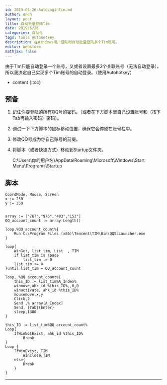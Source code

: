 ```yaml
---
id: 2019-05-26-AutoLoginTim.md
author: Anon
layout: post
title: 自动批量登陆Tim
date: 2019/5/26
categories: 自动化 
tags: tools Autohotkey
description: 在Windows用户登陆时自动批量登陆多个Tim账号。
editor: Webstorm
mathjax: false
---
```


由于Tim只能自动登录一个账号，又或者设置最多3个关联账号（无法自动登录）。所以我决定自己实现多个Tim账号的自动登录。（使用Autohotkey）

* content
{:toc}

## 预备
1. 记住你要登陆的所有QQ号的密码。（或者在下方脚本里自己设置账号和（按下Tab再输入密码）密码）。
2. 调试一下下方脚本的鼠标移动位置，确保它会停留在账号栏中。
3. 修改QQ号成为你自己账号的前缀。
4. 将脚本（或者快捷方式）移动到Startup文件夹。
    
    C:\Users\你的用户名\AppData\Roaming\Microsoft\Windows\Start Menu\Programs\Startup
## 脚本
```
CoordMode, Mouse, Screen 
x := 250
y := 350


array := ["767","976","483","153"] 
QQ_account_count := array.Length()

loop,%QQ_account_count%{
	Run C:\Program Files (x86)\Tencent\TIM\Bin\QQScLauncher.exe
}

loop{
	WinGet, list_tim, List  , TIM	
	if list_tim is space
		list_tim := 0
	list_tim += 0	
}until list_tim = QQ_account_count

loop, %QQ_account_count%{
	this_ID := list_tim%A_Index%
	winmove,ahk_id %this_ID%,,0,0
	winactivate, ahk_id %this_ID%
	mousemove,x,y
	Click,2
	Send ,% array[A_Index]
	Send, {Tab}{Enter}
	sleep,1300
}

this_ID := list_tim%QQ_account_count%
Loop{
	IfWinNotExist, ahk_id %this_ID%
		Break
}
Loop {
	IfWinExist, TIM
	    WinClose,TIM
	else{
		Break
	}
}   
```

___




